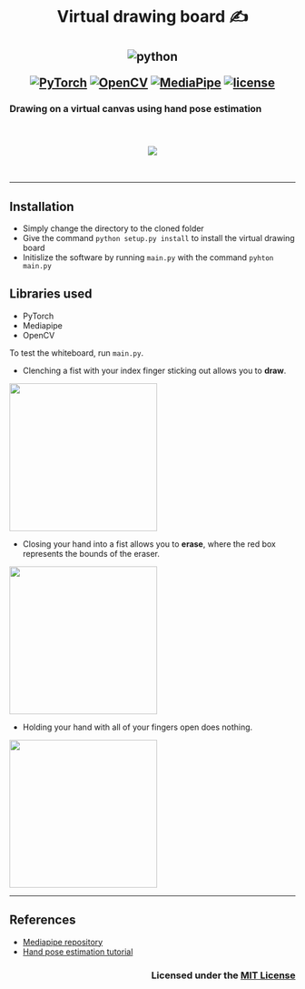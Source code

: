 <h1 align="center"> Virtual drawing board ✍️</h1>

<h2 align="center">


![python](https://forthebadge.com/images/badges/made-with-python.svg)


[![PyTorch](https://img.shields.io/badge/-PyTorch-white?style=flat-square&logo=PyTorch)](https://pytorch.org/)
[![OpenCV](https://img.shields.io/badge/-OpenCV-blueviolet?style=flat-square&logo=OpenCV)](https://opencv.org/)
[![MediaPipe](https://img.shields.io/badge/-MediaPipe-white?style=flat-square&logo=Clyp)](https://mediapipe.dev/)
[![license](https://img.shields.io/github/license/gursi26/virtual_drawing_board.svg?style=flat-square)](https://github.com/gursi26/virtual_drawing_board/blob/main/LICENSE)

</h2>

### Drawing on a virtual canvas using hand pose estimation


</br>
<h3 align="center">

![](imgs/demo.gif)

</h3>
</br>
<hr>

## Installation
- Simply change the directory to the cloned folder 
- Give the command `python setup.py install` to install the virtual drawing board
- Initislize the software by running `main.py` with the command `pyhton main.py`

## Libraries used
- PyTorch 
- Mediapipe 
- OpenCV


To test the whiteboard, run `main.py`.

- Clenching a fist with your index finger sticking out allows you to **draw**.

<img src ="imgs/draw.png" width="260px" />

- Closing your hand into a fist allows you to **erase**, where the red box represents the bounds of the eraser.

<img src ="imgs/erase.png" width="260px" />

- Holding your hand with all of your fingers open does nothing.

<img src ="imgs/none.png" width="260px" />
<hr>

## References

- [Mediapipe repository](https://github.com/google/mediapipe.git)
- [Hand pose estimation tutorial](https://www.youtube.com/watch?v=NZde8Xt78Iw&t=983s)

<h3 align="right">

Licensed under the [MIT License](LICENSE)

</h3>
